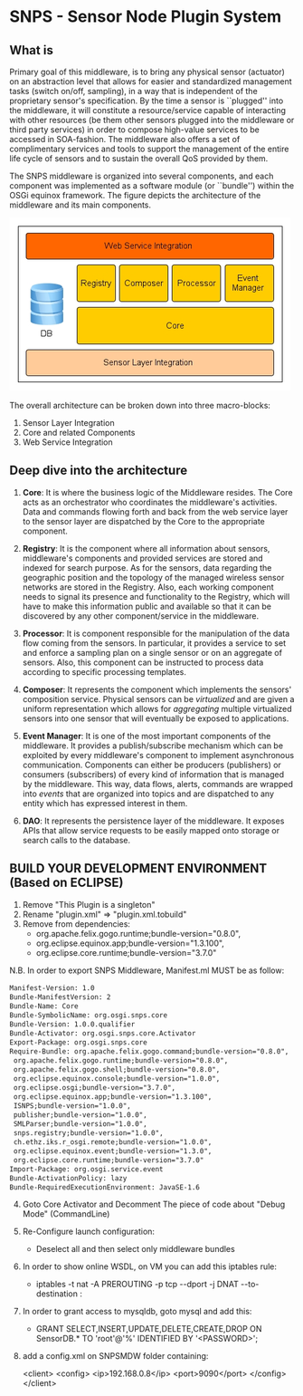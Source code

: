 # SNPS - Sensor Node Plugin System

## What is 

Primary goal of this middleware, is to bring any physical sensor (actuator) on an abstraction 
level that allows for easier and standardized management tasks (switch on/off, sampling), 
in a way that is independent of the proprietary sensor's specification. By the time a sensor 
is ``plugged'' into the middleware, it will constitute a resource/service capable of interacting 
with other resources (be them other sensors plugged into the middleware or third party services)
in order to compose high-value services to be accessed in SOA-fashion. 
The middleware also offers a set of complimentary services and tools to support the management of
the entire life cycle of sensors and to sustain the overall QoS provided by them.

The SNPS middleware is organized into several components, and each component was implemented as a
software module (or ``bundle'') within the OSGi equinox framework. 
The figure depicts the architecture of the middleware and its main components. 

![architecture](https://raw.githubusercontent.com/fmount/snps/master/docs/images/snps_architecture.jpg)


The overall architecture can be broken down into three macro-blocks:

1. Sensor Layer Integration
2. Core and related Components
3. Web Service Integration


## Deep dive into the architecture

1. **Core**: It is where the business logic of the Middleware resides. The Core acts as an orchestrator who coordinates the middleware's activities.
             Data and commands flowing forth and back from the web service layer to the sensor layer are dispatched by the Core to the appropriate component.

2. **Registry**: It is the component where all information about sensors, middleware's components and provided services are stored and indexed for search purpose.
                 As for the sensors, data regarding the geographic position and the topology of the managed wireless sensor networks are stored in the Registry.
                 Also, each working component needs to signal its presence and functionality to the Registry, which will have to make this information public and
                 available so that it can be discovered by any other component/service in the middleware.

3. **Processor**: It is component responsible for the manipulation of the data flow coming from the sensors. In particular, it provides a service to set and enforce
                  a sampling plan on a single sensor or on an aggregate of sensors. Also, this component can be instructed to process data according to specific processing
                  templates.

4. **Composer**: It represents the component which implements the sensors' composition service. Physical sensors can be *virtualized* and are given a uniform representation
                 which allows for *aggregating* multiple virtualized sensors into one sensor that will eventually be exposed to applications.

5. **Event Manager**: It is one of the most important components of the middleware. It provides a publish/subscribe mechanism which can be exploited by every middleware's
                      component to implement asynchronous communication. Components can either be producers (publishers) or consumers (subscribers) of every kind of information
                      that is managed by the middleware. This way, data flows, alerts, commands are wrapped into *events* that are organized into topics and are dispatched to any
                      entity which has expressed interest in them.

6. **DAO**:  It represents the persistence layer of the middleware. It exposes APIs that allow service requests to be easily mapped onto storage or search calls to the database.



## BUILD YOUR DEVELOPMENT ENVIRONMENT (Based on ECLIPSE)

1. Remove "This Plugin is a singleton"
2. Rename "plugin.xml" => "plugin.xml.tobuild"
3. Remove from dependencies:
    * org.apache.felix.gogo.runtime;bundle-version="0.8.0",
    * org.eclipse.equinox.app;bundle-version="1.3.100",
    * org.eclipse.core.runtime;bundle-version="3.7.0"

N.B. In order to export SNPS Middleware, Manifest.ml MUST be as follow:


    Manifest-Version: 1.0
    Bundle-ManifestVersion: 2
    Bundle-Name: Core
    Bundle-SymbolicName: org.osgi.snps.core
    Bundle-Version: 1.0.0.qualifier
    Bundle-Activator: org.osgi.snps.core.Activator
    Export-Package: org.osgi.snps.core
    Require-Bundle: org.apache.felix.gogo.command;bundle-version="0.8.0",
     org.apache.felix.gogo.runtime;bundle-version="0.8.0",
     org.apache.felix.gogo.shell;bundle-version="0.8.0",
     org.eclipse.equinox.console;bundle-version="1.0.0",
     org.eclipse.osgi;bundle-version="3.7.0",
     org.eclipse.equinox.app;bundle-version="1.3.100",
     ISNPS;bundle-version="1.0.0",
     publisher;bundle-version="1.0.0",
     SMLParser;bundle-version="1.0.0",
     snps.registry;bundle-version="1.0.0",
     ch.ethz.iks.r_osgi.remote;bundle-version="1.0.0",
     org.eclipse.equinox.event;bundle-version="1.3.0",
     org.eclipse.core.runtime;bundle-version="3.7.0"
    Import-Package: org.osgi.service.event
    Bundle-ActivationPolicy: lazy
    Bundle-RequiredExecutionEnvironment: JavaSE-1.6


4. Goto Core Activator and Decomment The piece of code about "Debug Mode" (CommandLine)
5. Re-Configure launch configuration:
    * Deselect all and then select only middleware bundles

6. In order to show online WSDL, on VM you can add this iptables rule:
    * iptables -t nat -A PREROUTING -p tcp --dport <PORT> -j DNAT --to-destination <IP>:<PORT>

7. In order to grant access to mysqldb, goto mysql and add this:
   * GRANT SELECT,INSERT,UPDATE,DELETE,CREATE,DROP ON SensorDB.* TO 'root'@'%' IDENTIFIED BY '\<PASSWORD\>';


8. add a config.xml on SNPSMDW folder containing:


    \<client\>
        \<config\>
            \<ip\>192.168.0.8\<\/ip\>
            \<port\>9090\<\/port\>
        \<\/config\>
    \<\/client\>
